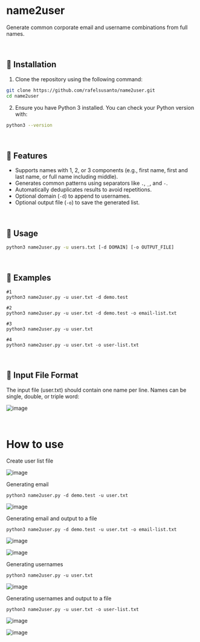 # name2user
Generate common corporate email and username combinations from full names.

<br>

## 🔧 Installation

1. Clone the repository using the following command:

```bash
git clone https://github.com/rafelsusanto/name2user.git
cd name2user
```


2. Ensure you have Python 3 installed. You can check your Python version with:
```bash
python3 --version
```

<br>

## 🚀 Features

- Supports names with 1, 2, or 3 components (e.g., first name, first and last name, or full name including middle).
- Generates common patterns using separators like `.`, `_`, and `-`.
- Automatically deduplicates results to avoid repetitions.
- Optional domain (`-d`) to append to usernames.
- Optional output file (`-o`) to save the generated list.

<br>

## 📄 Usage

```bash
python3 name2user.py -u users.txt [-d DOMAIN] [-o OUTPUT_FILE]
```

<br>

## 🔧 Examples
```
#1
python3 name2user.py -u user.txt -d demo.test

#2
python3 name2user.py -u user.txt -d demo.test -o email-list.txt

#3
python3 name2user.py -u user.txt

#4
python3 name2user.py -u user.txt -o user-list.txt
```

<br>

## 📝 Input File Format
The input file (user.txt) should contain one name per line. Names can be single, double, or triple word:

![image](https://github.com/user-attachments/assets/f49a021e-2f20-4efe-b605-a8eac5c623de)

<br>

# How to use
Create user list file

![image](https://github.com/user-attachments/assets/5af99606-ed6c-43b8-a31d-36b8ae4467ed)

Generating email

```python3 name2user.py -d demo.test -u user.txt```

![image](https://github.com/user-attachments/assets/e1877f30-836e-44d2-ae65-b78a138913c7)


Generating email and output to a file

```python3 name2user.py -d demo.test -u user.txt -o email-list.txt```

![image](https://github.com/user-attachments/assets/1a077799-9928-483a-bcef-c0523aa91dde)

![image](https://github.com/user-attachments/assets/9a313c99-d6c4-4b7a-878d-03c5ac2e4676)


Generating usernames

```python3 name2user.py -u user.txt```

![image](https://github.com/user-attachments/assets/57b2f574-4650-4904-9f61-a11bcd8157a8)


Generating usernames and output to a file

```python3 name2user.py -u user.txt -o user-list.txt```

![image](https://github.com/user-attachments/assets/dd43400c-8073-404e-b725-8de933290357)

![image](https://github.com/user-attachments/assets/639f5aad-ad94-45fc-b06d-886c380bc736)






